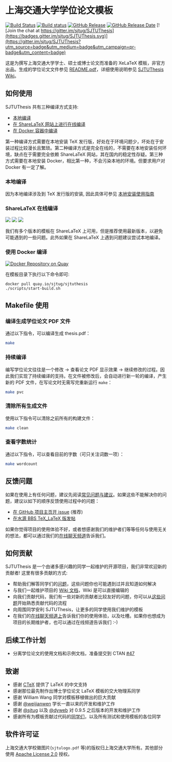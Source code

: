 # 上海交通大学学位论文模板

[![Build Status](https://travis-ci.org/sjtug/SJTUThesis.svg?branch=master)](https://travis-ci.org/sjtug/SJTUThesis)
[![Build status](https://ci.appveyor.com/api/projects/status/9026p23k53dt2607/branch/master?svg=true)](https://ci.appveyor.com/project/SJTUG/sjtuthesis/branch/master)
[![GitHub Release](https://img.shields.io/github/release/sjtug/SJTUThesis.svg)](https://github.com/sjtug/SJTUThesis/releases)
[![GitHub Release Date](https://img.shields.io/github/release-date/sjtug/SJTUThesis.svg)](https://github.com/sjtug/SJTUThesis/releases)
[![Join the chat at https://gitter.im/sjtug/SJTUThesis](https://badges.gitter.im/sjtug/SJTUThesis.svg)](https://gitter.im/sjtug/SJTUThesis?utm_source=badge&utm_medium=badge&utm_campaign=pr-badge&utm_content=badge)

这是为撰写上海交通大学学士、硕士或博士论文而准备的 XeLaTeX 模板，非官方出品。生成的学位论文文件参见 [README.pdf][README]，详细使用说明参见 [SJTUThesis Wiki](https://github.com/sjtug/SJTUThesis/wiki)。

## 如何使用

SJTUThesis 共有三种编译方式支持:

* [本地编译](#本地编译)
* [在 ShareLaTeX 网站上进行在线编译](#sharelatex-在线编译)
* [在 Docker 容器中编译](#使用-docker-编译)

第一种编译方式需要在本地安装 TeX 发行版，好处在于环境问题少，坏处在于安装过程比较漫长且繁琐。第二种编译方式是完全在线的，不需要在本地安装任何环境，缺点在于需要完全依赖 ShareLaTeX 网站，其在国内的稳定性存疑。第三种方式需要在本地安装 Docker，相比第一种，不会污染本地的环境。但要求用户对 Docker 有一定了解。

### 本地编译

因为本地编译涉及到 TeX 发行版的安装, 因此具体可参见 [本地安装使用指南](https://github.com/sjtug/SJTUThesis/wiki/%E6%9C%AC%E5%9C%B0%E5%AE%89%E8%A3%85%E4%BD%BF%E7%94%A8%E8%AF%B4%E6%98%8E)

### ShareLaTeX 在线编译

[![](https://img.shields.io/badge/ShareLaTeX-v0.10-green.svg)](https://www.sharelatex.com/templates/5a54637e8cd4f9d91b6b6416)
[![](https://img.shields.io/badge/ShareLaTeX-v0.9.5-yellow.svg)](https://www.sharelatex.com/templates/588163ec93a02abc513710fd)
[![](https://img.shields.io/badge/ShareLaTeX-v0.8-yellow.svg)](https://www.sharelatex.com/templates/566ea0fb08f4ac510fbc6b9e)

我们有多个版本的模板在 ShareLaTeX 上可用，但是推荐使用最新版本，以避免可能遇到的一些问题。此外如果在 ShareLaTeX 上遇到问题建议尝试本地编译。

### 使用 Docker 编译

[![Docker Repository on Quay](https://quay.io/repository/sjtug/sjtuthesis/status "Docker Repository on Quay")](https://quay.io/repository/sjtug/sjtuthesis)

在模板目录下执行以下命令即可:

```shell
docker pull quay.io/sjtug/sjtuthesis
./scripts/start-build.sh
```

## Makefile 使用

### 编译生成学位论文 PDF 文件

通过以下指令，可以编译生成 thesis.pdf：

```bash
make
```

### 持续编译

编写学位论文往往是一个修改 -> 查看论文 PDF 显示效果 -> 继续修改的过程。因此我们实现了持续编译的支持。在文件被修改后，会自动进行新一轮的编译，产生新的 PDF 文件，在写论文时无需写完重新运行 `make`：

```bash
make pvc
```

### 清除所有生成文件

使用以下指令可以清除之前所有的构建文件：

```bash
make clean
```

### 查看字数统计

通过以下指令，可以查看目前的字数（可只关注词数一项）：

```bash
make wordcount
```

## 反馈问题

如果在使用上有任何问题，建议先阅读[常见问题与建议](https://github.com/sjtug/SJTUThesis/wiki/%E5%B8%B8%E8%A7%81%E9%97%AE%E9%A2%98%E4%B8%8E%E5%BB%BA%E8%AE%AE)。如果这些不能解决你的问题，建议以如下的顺序反馈使用过程中的问题：

* [在 GitHub 项目主页开 issue](https://github.com/sjtug/SJTUThesis/issues) (推荐)
* [在水源 BBS TeX_LaTeX 版发帖](https://bbs.sjtu.edu.cn/bbsdoc?board=TeX_LaTeX)

如果你觉得项目的使用体验不好，或者想感谢我们的维护者们等等任何与使用无关的想法，都可以通过我们的[在线聊天频道](https://gitter.im/sjtug/SJTUThesis)告诉我们。

## 如何贡献

SJTUThesis 是一个由诸多感兴趣的同学一起维护的开源项目，我们非常欢迎新的贡献者! 这里有很多贡献的方式:

* 帮助我们解答同学们的[问题](https://github.com/sjtug/SJTUThesis/issues?utf8=%E2%9C%93&q=is%3Aissue+is%3Aopen+label%3Atype%2Fquestion+)，这些问题你也可能遇到过并且知道如何解决
* 与我们一起维护项目的 [Wiki 文档](https://github.com/sjtug/SJTUThesis/wiki)，Wiki 是可以直接编辑的
* 向我们贡献代码，我们有一些对新的贡献者比较友好的问题，你可以从[这些问题](https://github.com/sjtug/SJTUThesis/issues?q=is%3Aissue+is%3Aopen+label%3Agood-first-issue)开始熟悉贡献代码的流程
* 向周围同学安利 SJTUThesis，让更多的同学使用我们维护的模板
* 在我们的[在线聊天频道上](https://gitter.im/sjtug/SJTUThesis)告诉我们你的使用体验，以及吐槽。如果你也想成为项目的长期维护者，也可以通过在线频道告诉我们 :-)

## 后续工作计划

* 分离学位论文的使用文档和示例文档，准备提交到 CTAN [#47](https://github.com/sjtug/SJTUThesis/issues/47)

## 致谢

* 感谢 [CTeX](http://www.ctex.org/HomePage) 提供了 LaTeX 的中文支持
* 感谢那位最先制作出博士学位论文 LaTeX 模板的交大物理系同学
* 感谢 William Wang 同学对模板移植做出的巨大贡献
* 感谢 [@weijianwen](https://github.com/weijianwen) 学长一直以来的开发和维护工作
* 感谢 [@sjtug](https://github.com/sjtug) 以及 [@dyweb](https://github.com/dyweb) 对 0.9.5 之后版本的开发和维护工作
* 感谢所有为模板贡献过代码的[同学们](https://github.com/sjtug/SJTUThesis/graphs/contributors)，以及所有测试和使用模板的各位同学

## 软件许可证

上海交通大学校徽图片(`sjtulogo.pdf` 等)的版权归上海交通大学所有。其他部分使用 [Apache License 2.0](LICENSE) 授权。

[README]: http://sjtug.org/SJTUThesis/README.pdf
[0.9.5]: https://github.com/sjtug/SJTUThesis/releases/tag/0.9.5
